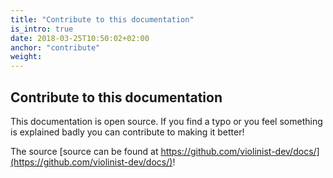 ```yaml
---
title: "Contribute to this documentation"
is_intro: true
date: 2018-03-25T10:50:02+02:00
anchor: "contribute"
weight:
---
```


## Contribute to this documentation

This documentation is open source. If you find a typo or you feel something is explained badly you can contribute to making it better!

The source [source can be found at https://github.com/violinist-dev/docs/](https://github.com/violinist-dev/docs/)!
